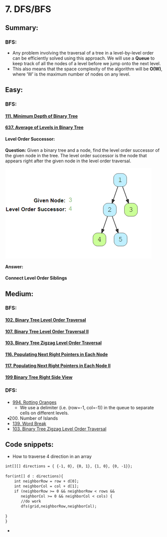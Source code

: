 # 7. DFS/BFS

## Summary:

### BFS:

* Any problem involving the traversal of a tree in a level-by-level order can be efficiently solved using this approach. We will use a **Queue** to keep track of all the nodes of a level before we jump onto the next level.
* This also means that the space complexity of the algorithm will be **O\(W\)**, where ‘W’ is the maximum number of nodes on any level.

## Easy:

### BFS:

#### [111. Minimum Depth of Binary Tree](https://leetcode.com/problems/minimum-depth-of-binary-tree/)

#### [637. Average of Levels in Binary Tree](https://leetcode.com/problems/average-of-levels-in-binary-tree/)

#### Level Order Successor:

**Question:** Given a binary tree and a node, find the level order successor of the given node in the tree. The level order successor is the node that appears right after the given node in the level order traversal.

![](../.gitbook/assets/image%20%2824%29.png)

**Answer:**

#### Connect Level Order Siblings







#### 



## Medium:

### BFS:

#### [102. Binary Tree Level Order Traversal](https://leetcode.com/problems/binary-tree-level-order-traversal/)

#### [107. Binary Tree Level Order Traversal II](https://leetcode.com/problems/binary-tree-level-order-traversal-ii/)

#### [103. Binary Tree Zigzag Level Order Traversal](https://leetcode.com/problems/binary-tree-zigzag-level-order-traversal/)

#### [116. Populating Next Right Pointers in Each Node](https://leetcode.com/problems/populating-next-right-pointers-in-each-node/)

#### [117. Populating Next Right Pointers in Each Node II](https://leetcode.com/problems/populating-next-right-pointers-in-each-node-ii/)

#### [199 Binary Tree Right Side View](https://leetcode.com/problems/binary-tree-right-side-view/)





### DFS:



#### 

#### 

#### 



















* [994. Rotting Oranges](https://leetcode.com/problems/rotting-oranges/)
  * We use a delimiter \(i.e. \(row=-1, col=-1\)\) in the queue to separate cells on different levels.
* 200. Number of Islands
* [139. Word Break](https://leetcode.com/problems/word-break/)
* [103. Binary Tree Zigzag Level Order Traversal](https://leetcode.com/problems/binary-tree-zigzag-level-order-traversal/)

## Code snippets:

* How to traverse 4 direction in an array

```text
int[][] directions = { {-1, 0}, {0, 1}, {1, 0}, {0, -1}};
        
for(int[] d : directions){
    int neighborRow = row + d[0];
    int neighborCol = col + d[1];
    if (neighborRow >= 0 && neighborRow < rows && 
       neighborCol >= 0 && neighborCol < cols) {
       //do work
       dfs(grid,neighborRow,neighborCol);

}       
}
```



* 
